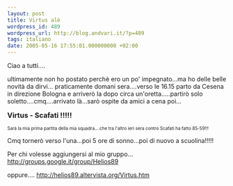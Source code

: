 ```yaml
---
layout: post
title: Virtus alè
wordpress_id: 489
wordpress_url: http://blog.andvari.it/?p=489
tags: italiano
date: 2005-05-16 17:55:01.000000000 +02:00
---
```

Ciao a tutti....

ultimamente non ho postato perchè ero un po' impegnato...ma ho delle belle novità da dirvi... praticamente domani sera....verso le 16.15 parto da Cesena in direzione Bologna e arriverò la dopo circa un'oretta.....partirò solo soletto....cmq....arrivato là...sarò ospite da amici a cena poi...

<span style="font-size: medium;"><strong>Virtus - Scafati !!!!!</strong></span>

<span style="font-size: x-small;">Sarà la mia prima partita della mia squadra....che tra l'altro ieri sera contro Scafati ha fatto 85-59!!!</span>

Cmq tornerò verso l'una...poi 5 ore di sonno...poi di nuovo a scuolina!!!!!

Per chi volesse aggiungersi al mio gruppo... <a href="http://groups.google.it/group/Helios89">http://groups.google.it/group/Helios89</a>

oppure.... <a href="http://helios89.altervista.org/Virtus.htm">http://helios89.altervista.org/Virtus.htm</a>
